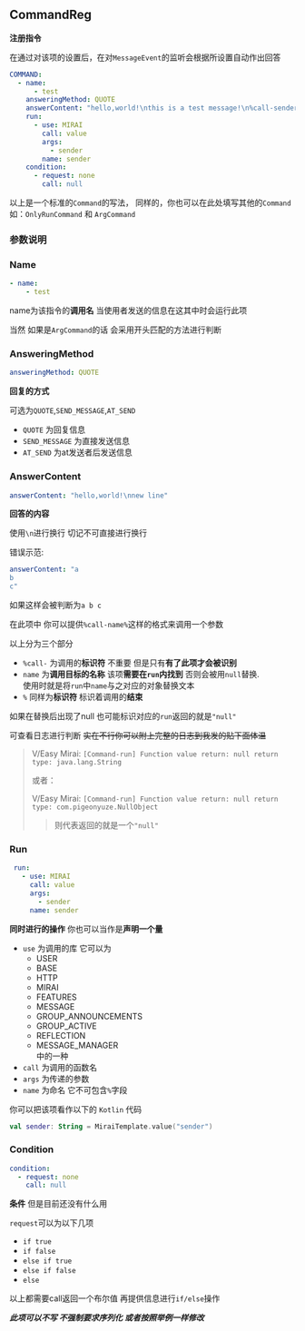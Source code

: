 ## CommandReg

**注册指令**

在通过对该项的设置后，在对`MessageEvent`的监听会根据所设置自动作出回答

```yaml
COMMAND:
  - name:
      - test
    answeringMethod: QUOTE
    answerContent: "hello,world!\nthis is a test message!\n%call-sender%"
    run:
      - use: MIRAI
        call: value
        args:
          - sender
        name: sender
    condition:
      - request: none
        call: null
```

以上是一个标准的`Command`的写法，
同样的，你也可以在此处填写其他的`Command` 如：`OnlyRunCommand` 和 `ArgCommand`

### 参数说明

### Name

```yaml
- name:
    - test
```

name为该指令的**调用名** 当使用者发送的信息在这其中时会运行此项

当然 如果是`ArgCommand`的话 会采用开头匹配的方法进行判断

### AnsweringMethod

```yaml
answeringMethod: QUOTE
```

**回复的方式**

可选为`QUOTE`,`SEND_MESSAGE`,`AT_SEND`

- `QUOTE` 为回复信息
- `SEND_MESSAGE` 为直接发送信息
- `AT_SEND` 为at发送者后发送信息

### AnswerContent

```yaml
answerContent: "hello,world!\nnew line"
```

**回答的内容**

使用`\n`进行换行 切记不可直接进行换行

错误示范:

```yaml
answerContent: "a
b
c"
```

如果这样会被判断为`a b c`

在此项中 你可以提供`%call-name%`这样的格式来调用一个参数

以上分为三个部分

- `%call-`  为调用的**标识符** 不重要 但是只有**有了此项才会被识别**
- `name`  为**调用目标的名称** 该项**需要在`run`内找到** 否则会被用`null`替换.<br>
  使用时就是将`run`中`name`与之对应的对象替换文本
- `%`  同样为**标识符** 标识着调用的**结束**

如果在替换后出现了null 也可能标识对应的`run`返回的就是`"null"`

可查看日志进行判断 ~~实在不行你可以附上完整的日志到我发的贴下面体温~~
> V/Easy Mirai: `[Command-run] Function value return: null return type: java.lang.String`
> 
> 或者：
> 
> V/Easy Mirai: `[Command-run] Function value return: null return type: com.pigeonyuze.NullObject`
> > 则代表返回的就是一个`"null"`

### Run

```yaml
 run:
   - use: MIRAI
     call: value
     args:
       - sender
     name: sender
```

**同时进行的操作** 你也可以当作是**声明一个量**

- `use` 为调用的库 它可以为
  - USER
  - BASE
  - HTTP
  - MIRAI
  - FEATURES
  - MESSAGE
  - GROUP_ANNOUNCEMENTS
  - GROUP_ACTIVE
  - REFLECTION
  - MESSAGE_MANAGER
    <br> 中的一种
- `call` 为调用的函数名
- `args` 为传递的参数
- `name` 为命名 它不可包含`%`字段

你可以把该项看作以下的 `Kotlin` 代码

```kotlin
val sender: String = MiraiTemplate.value("sender")
```

### Condition

```yaml
condition:
  - request: none
    call: null       
```

**条件** 但是目前还没有什么用

`request`可以为以下几项

- `if true`
- `if false`
- `else if true`
- `else if false`
- `else`

以上都需要call返回一个布尔值 再提供信息进行`if/else`操作

***此项可以不写 不强制要求序列化 或者按照举例一样修改***
